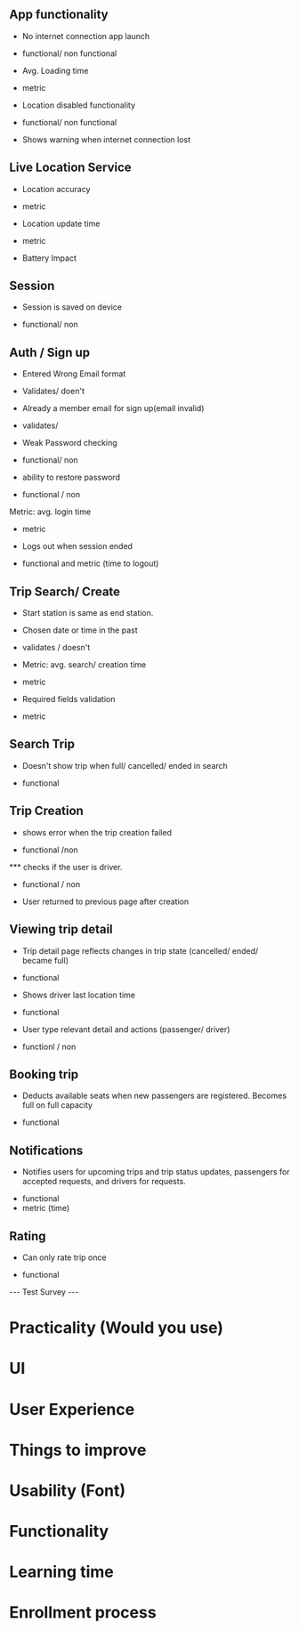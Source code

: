 ## App functionality
* No internet connection app launch
- functional/ non functional

* Avg. Loading time
- metric

* Location disabled functionality
- functional/ non functional 

* Shows warning when internet connection lost

## Live Location Service 
* Location accuracy
- metric

* Location update time
- metric

* Battery Impact

## Session 
* Session is saved on device
- functional/ non

## Auth / Sign up
* Entered Wrong Email format
- Validates/ doen't 

* Already a member email for sign up(email invalid)
- validates/ 

* Weak Password checking
- functional/ non 

* ability to restore password
- functional / non 

Metric: avg. login time
- metric

* Logs out when session ended
- functional and metric (time to logout)

## Trip Search/ Create
* Start station is same as end station.

* Chosen date or time in the past
- validates / doesn't

* Metric: avg. search/ creation time
- metric 

* Required fields validation
- metric 



## Search Trip
* Doesn't show trip when full/ cancelled/ ended in search
- functional


## Trip Creation
* shows error when the trip creation failed
- functional /non

*** checks if the user is driver. 
- functional / non

* User returned to previous page after creation

## Viewing trip detail
* Trip detail page reflects changes in trip state (cancelled/ ended/ became full)
- functional 

* Shows driver last location time
- functional

* User type relevant detail and actions (passenger/ driver)
- functionl / non

## Booking trip
* Deducts available seats when new passengers are registered. Becomes  full on full capacity
- functional 

## Notifications
* Notifies users for upcoming trips and trip status updates, passengers for accepted requests, and drivers for requests.
- functional 
- metric (time)


## Rating 
* Can only rate trip once
- functional



--- Test Survey ---

# Practicality (Would you use)

# UI

# User Experience

# Things to improve

# Usability (Font)

# Functionality

# Learning time

# Enrollment process

# 
